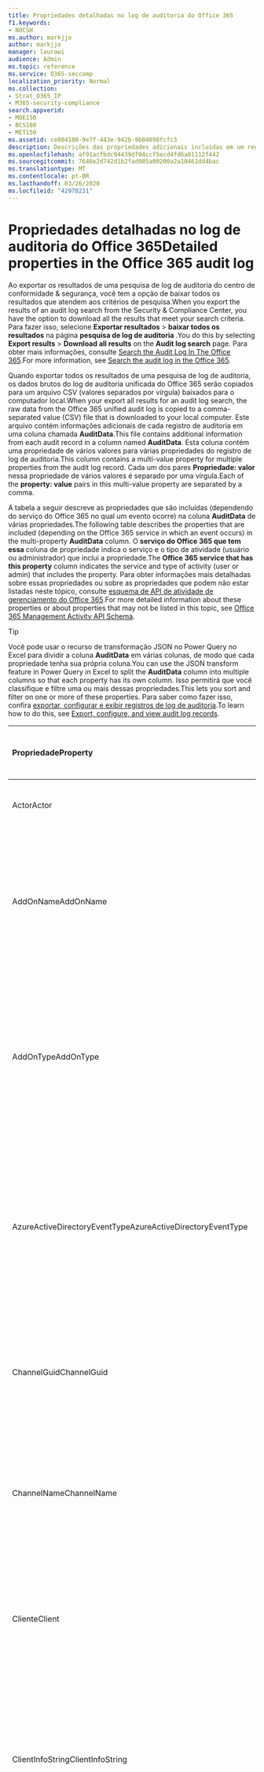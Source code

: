 ```yaml
---
title: Propriedades detalhadas no log de auditoria do Office 365
f1.keywords:
- NOCSH
ms.author: markjjo
author: markjjo
manager: laurawi
audience: Admin
ms.topic: reference
ms.service: O365-seccomp
localization_priority: Normal
ms.collection:
- Strat_O365_IP
- M365-security-compliance
search.appverid:
- MOE150
- BCS160
- MET150
ms.assetid: ce004100-9e7f-443e-942b-9b04098fcfc3
description: Descrições das propriedades adicionais incluídas em um registro de log de auditoria do Office 365.
ms.openlocfilehash: af91acfbdc94439df04ccf5ecd4fd6a01112f442
ms.sourcegitcommit: 7646e2d742d1b2fad085a00200a2a10461dd4bac
ms.translationtype: MT
ms.contentlocale: pt-BR
ms.lasthandoff: 03/26/2020
ms.locfileid: "42978231"
---
```

# <a name="detailed-properties-in-the-office-365-audit-log"></a><span data-ttu-id="21401-103">Propriedades detalhadas no log de auditoria do Office 365</span><span class="sxs-lookup"><span data-stu-id="21401-103">Detailed properties in the Office 365 audit log</span></span>

<span data-ttu-id="21401-104">Ao exportar os resultados de uma pesquisa de log de auditoria do centro de conformidade & segurança, você tem a opção de baixar todos os resultados que atendem aos critérios de pesquisa.</span><span class="sxs-lookup"><span data-stu-id="21401-104">When you export the results of an audit log search from the Security & Compliance Center, you have the option to download all the results that meet your search criteria.</span></span> <span data-ttu-id="21401-105">Para fazer isso, selecione **Exportar resultados** \> **baixar todos os resultados** na página **pesquisa de log de auditoria** .</span><span class="sxs-lookup"><span data-stu-id="21401-105">You do this by selecting **Export results** \> **Download all results** on the **Audit log search** page.</span></span> <span data-ttu-id="21401-106">Para obter mais informações, consulte [Search the Audit Log In The Office 365](search-the-audit-log-in-security-and-compliance.md).</span><span class="sxs-lookup"><span data-stu-id="21401-106">For more information, see [Search the audit log in the Office 365](search-the-audit-log-in-security-and-compliance.md).</span></span>
  
 <span data-ttu-id="21401-107">Quando exportar todos os resultados de uma pesquisa de log de auditoria, os dados brutos do log de auditoria unificada do Office 365 serão copiados para um arquivo CSV (valores separados por vírgula) baixados para o computador local.</span><span class="sxs-lookup"><span data-stu-id="21401-107">When your export all results for an audit log search, the raw data from the Office 365 unified audit log is copied to a comma-separated value (CSV) file that is downloaded to your local computer.</span></span> <span data-ttu-id="21401-108">Este arquivo contém informações adicionais de cada registro de auditoria em uma coluna chamada **AuditData**.</span><span class="sxs-lookup"><span data-stu-id="21401-108">This file contains additional information from each audit record in a column named **AuditData**.</span></span> <span data-ttu-id="21401-109">Esta coluna contém uma propriedade de vários valores para várias propriedades do registro de log de auditoria.</span><span class="sxs-lookup"><span data-stu-id="21401-109">This column contains a multi-value property for multiple properties from the audit log record.</span></span> <span data-ttu-id="21401-110">Cada um dos pares **Propriedade: valor** nessa propriedade de vários valores é separado por uma vírgula.</span><span class="sxs-lookup"><span data-stu-id="21401-110">Each of the **property: value** pairs in this multi-value property are separated by a comma.</span></span> 
  
<span data-ttu-id="21401-111">A tabela a seguir descreve as propriedades que são incluídas (dependendo do serviço do Office 365 no qual um evento ocorre) na coluna **AuditData** de várias propriedades.</span><span class="sxs-lookup"><span data-stu-id="21401-111">The following table describes the properties that are included (depending on the Office 365 service in which an event occurs) in the multi-property **AuditData** column.</span></span> <span data-ttu-id="21401-112">O **serviço do Office 365 que tem essa** coluna de propriedade indica o serviço e o tipo de atividade (usuário ou administrador) que inclui a propriedade.</span><span class="sxs-lookup"><span data-stu-id="21401-112">The **Office 365 service that has this property** column indicates the service and type of activity (user or admin) that includes the property.</span></span> <span data-ttu-id="21401-113">Para obter informações mais detalhadas sobre essas propriedades ou sobre as propriedades que podem não estar listadas neste tópico, consulte [esquema de API de atividade de gerenciamento do Office 365](https://go.microsoft.com/fwlink/p/?LinkId=717993).</span><span class="sxs-lookup"><span data-stu-id="21401-113">For more detailed information about these properties or about properties that may not be listed in this topic, see [Office 365 Management Activity API Schema](https://go.microsoft.com/fwlink/p/?LinkId=717993).</span></span>
  
> [!TIP]
> <span data-ttu-id="21401-114">Você pode usar o recurso de transformação JSON no Power Query no Excel para dividir a coluna **AuditData** em várias colunas, de modo que cada propriedade tenha sua própria coluna.</span><span class="sxs-lookup"><span data-stu-id="21401-114">You can use the JSON transform feature in Power Query in Excel to split the **AuditData** column into multiple columns so that each property has its own column.</span></span> <span data-ttu-id="21401-115">Isso permitirá que você classifique e filtre uma ou mais dessas propriedades.</span><span class="sxs-lookup"><span data-stu-id="21401-115">This lets you sort and filter on one or more of these properties.</span></span> <span data-ttu-id="21401-116">Para saber como fazer isso, confira [exportar, configurar e exibir registros de log de auditoria](export-view-audit-log-records.md).</span><span class="sxs-lookup"><span data-stu-id="21401-116">To learn how to do this, see [Export, configure, and view audit log records](export-view-audit-log-records.md).</span></span> 
  
|<span data-ttu-id="21401-117">**Propriedade**</span><span class="sxs-lookup"><span data-stu-id="21401-117">**Property**</span></span>|<span data-ttu-id="21401-118">**Descrição**</span><span class="sxs-lookup"><span data-stu-id="21401-118">**Description**</span></span>|<span data-ttu-id="21401-119">**Serviço do Office 365 que tem essa propriedade**</span><span class="sxs-lookup"><span data-stu-id="21401-119">**Office 365 service that has this property**</span></span>|
|:-----|:-----|:-----|
|<span data-ttu-id="21401-120">Actor</span><span class="sxs-lookup"><span data-stu-id="21401-120">Actor</span></span>|<span data-ttu-id="21401-121">A conta de usuário ou de serviço que executou a ação.</span><span class="sxs-lookup"><span data-stu-id="21401-121">The user or service account that performed the action.</span></span>|<span data-ttu-id="21401-122">Azure Active Directory</span><span class="sxs-lookup"><span data-stu-id="21401-122">Azure Active Directory</span></span>|
|<span data-ttu-id="21401-123">AddOnName</span><span class="sxs-lookup"><span data-stu-id="21401-123">AddOnName</span></span>|<span data-ttu-id="21401-124">O nome de um complemento que foi adicionado, removido ou atualizado em uma equipe.</span><span class="sxs-lookup"><span data-stu-id="21401-124">The name of an add-on that was added, removed, or updated in a team.</span></span> <span data-ttu-id="21401-125">O tipo de Complementos no Microsoft Teams é um bot, um conector ou uma guia.</span><span class="sxs-lookup"><span data-stu-id="21401-125">The type of add-ons in Microsoft Teams is a bot, a connector, or a tab.</span></span>|<span data-ttu-id="21401-126">Microsoft Teams</span><span class="sxs-lookup"><span data-stu-id="21401-126">Microsoft Teams</span></span>|
|<span data-ttu-id="21401-127">AddOnType</span><span class="sxs-lookup"><span data-stu-id="21401-127">AddOnType</span></span>|<span data-ttu-id="21401-128">O tipo de um complemento que foi adicionado, removido ou atualizado em uma equipe.</span><span class="sxs-lookup"><span data-stu-id="21401-128">The type of an add-on that was added, removed, or updated in a team.</span></span> <span data-ttu-id="21401-129">Os valores a seguir indicam o tipo de complemento.</span><span class="sxs-lookup"><span data-stu-id="21401-129">The following values indicate the type of add-on.</span></span>  <br/> <span data-ttu-id="21401-130">**1** -indica um bot.</span><span class="sxs-lookup"><span data-stu-id="21401-130">**1** - Indicates a bot.</span></span><br/> <span data-ttu-id="21401-131">**2** -indica um conector.</span><span class="sxs-lookup"><span data-stu-id="21401-131">**2** - Indicates a connector.</span></span><br/> <span data-ttu-id="21401-132">**3** -indica uma tabulação.</span><span class="sxs-lookup"><span data-stu-id="21401-132">**3** - Indicates a tab.</span></span>|<span data-ttu-id="21401-133">Microsoft Teams</span><span class="sxs-lookup"><span data-stu-id="21401-133">Microsoft Teams</span></span>|
|<span data-ttu-id="21401-134">AzureActiveDirectoryEventType</span><span class="sxs-lookup"><span data-stu-id="21401-134">AzureActiveDirectoryEventType</span></span>|<span data-ttu-id="21401-135">O tipo de evento do Azure Active Directory.</span><span class="sxs-lookup"><span data-stu-id="21401-135">The type of Azure Active Directory event.</span></span> <span data-ttu-id="21401-136">Os valores a seguir indicam o tipo de evento.</span><span class="sxs-lookup"><span data-stu-id="21401-136">The following values indicate the type of event.</span></span>  <br/> <span data-ttu-id="21401-137">**0** -indica um evento de login de conta.</span><span class="sxs-lookup"><span data-stu-id="21401-137">**0** - Indicates an account login event.</span></span><br/> <span data-ttu-id="21401-138">**1** -indica um evento de segurança do aplicativo do Azure.</span><span class="sxs-lookup"><span data-stu-id="21401-138">**1** - Indicates an Azure application security event.</span></span>|<span data-ttu-id="21401-139">Azure Active Directory</span><span class="sxs-lookup"><span data-stu-id="21401-139">Azure Active Directory</span></span>|
|<span data-ttu-id="21401-140">ChannelGuid</span><span class="sxs-lookup"><span data-stu-id="21401-140">ChannelGuid</span></span>|<span data-ttu-id="21401-141">A ID de um canal do Microsoft Teams.</span><span class="sxs-lookup"><span data-stu-id="21401-141">The ID of a Microsoft Teams channel.</span></span> <span data-ttu-id="21401-142">A equipe em que o canal está localizado é identificada pelas propriedades **teamname** e **TeamGuid** .</span><span class="sxs-lookup"><span data-stu-id="21401-142">The team that the channel is located in is identified by the **TeamName** and **TeamGuid** properties.</span></span>|<span data-ttu-id="21401-143">Microsoft Teams</span><span class="sxs-lookup"><span data-stu-id="21401-143">Microsoft Teams</span></span>|
|<span data-ttu-id="21401-144">ChannelName</span><span class="sxs-lookup"><span data-stu-id="21401-144">ChannelName</span></span>|<span data-ttu-id="21401-145">O nome de um canal do Microsoft Teams.</span><span class="sxs-lookup"><span data-stu-id="21401-145">The name of a Microsoft Teams channel.</span></span> <span data-ttu-id="21401-146">A equipe em que o canal está localizado é identificada pelas propriedades **teamname** e **TeamGuid** .</span><span class="sxs-lookup"><span data-stu-id="21401-146">The team that the channel is located in is identified by the **TeamName** and **TeamGuid** properties.</span></span>|<span data-ttu-id="21401-147">Microsoft Teams</span><span class="sxs-lookup"><span data-stu-id="21401-147">Microsoft Teams</span></span>|
|<span data-ttu-id="21401-148">Cliente</span><span class="sxs-lookup"><span data-stu-id="21401-148">Client</span></span>|<span data-ttu-id="21401-149">O dispositivo cliente, o so do dispositivo e o navegador do dispositivo usado para o evento de logon (por exemplo, Nokia Lumia 920; Windows Phone 8; IE Mobile 11).</span><span class="sxs-lookup"><span data-stu-id="21401-149">The client device, the device OS, and the device browser used for the login event (for example, Nokia Lumia 920; Windows Phone 8; IE Mobile 11).</span></span>|<span data-ttu-id="21401-150">Azure Active Directory</span><span class="sxs-lookup"><span data-stu-id="21401-150">Azure Active Directory</span></span>|
|<span data-ttu-id="21401-151">ClientInfoString</span><span class="sxs-lookup"><span data-stu-id="21401-151">ClientInfoString</span></span>|<span data-ttu-id="21401-152">Informações sobre o cliente de email que foi usado para executar a operação, como uma versão do navegador, uma versão do Outlook e informações sobre dispositivos móveis</span><span class="sxs-lookup"><span data-stu-id="21401-152">Information about the email client that was used to perform the operation, such as a browser version, Outlook version, and mobile device information</span></span>|<span data-ttu-id="21401-153">Exchange (atividade de caixa de correio)</span><span class="sxs-lookup"><span data-stu-id="21401-153">Exchange (mailbox activity)</span></span>|
|<span data-ttu-id="21401-154">ClientIP</span><span class="sxs-lookup"><span data-stu-id="21401-154">ClientIP</span></span>|<span data-ttu-id="21401-155">O endereço IP do dispositivo que foi usado quando a atividade foi registrada.</span><span class="sxs-lookup"><span data-stu-id="21401-155">The IP address of the device that was used when the activity was logged.</span></span> <span data-ttu-id="21401-156">O endereço IP é exibido em um formato de endereço IPv4 ou IPv6.</span><span class="sxs-lookup"><span data-stu-id="21401-156">The IP address is displayed in either an IPv4 or IPv6 address format.</span></span><br/><br/> <span data-ttu-id="21401-157">Para alguns serviços, o valor exibido nessa propriedade pode ser o endereço IP de um aplicativo confiável (por exemplo, Office em aplicativos Web) chamando o serviço em nome de um usuário e não o endereço IP do dispositivo usado por quem realizou a atividade.</span><span class="sxs-lookup"><span data-stu-id="21401-157">For some services, the value displayed in this property might be the IP address for a trusted application (for example, Office on the web apps) calling into the service on behalf of a user and not the IP address of the device used by person who performed the activity.</span></span> <br/><br/><span data-ttu-id="21401-158">Além disso, para atividades de administrador (ou atividade realizada por uma conta de sistema) para eventos relacionados ao Active Directory do Azure, o endereço IP não é registrado e o valor `null`da propriedade ClientIP é.</span><span class="sxs-lookup"><span data-stu-id="21401-158">Also, for admin activity (or activity performed by a system account) for Azure Active Directory-related events, the IP address isn't logged and the value for the ClientIP property is `null`.</span></span> |<span data-ttu-id="21401-159">Azure Active Directory, Exchange, SharePoint</span><span class="sxs-lookup"><span data-stu-id="21401-159">Azure Active Directory, Exchange, SharePoint</span></span>|
|<span data-ttu-id="21401-160">CreationTime</span><span class="sxs-lookup"><span data-stu-id="21401-160">CreationTime</span></span>|<span data-ttu-id="21401-161">A data e hora no Tempo Universal Coordenado (UTC) de quando o usuário realizou a atividade.</span><span class="sxs-lookup"><span data-stu-id="21401-161">The date and time in Coordinated Universal Time (UTC) when the user performed the activity.</span></span>|<span data-ttu-id="21401-162">Todos</span><span class="sxs-lookup"><span data-stu-id="21401-162">All</span></span>|
|<span data-ttu-id="21401-163">DestinationFileExtension</span><span class="sxs-lookup"><span data-stu-id="21401-163">DestinationFileExtension</span></span>|<span data-ttu-id="21401-164">A extensão de um arquivo que foi copiado ou movido.</span><span class="sxs-lookup"><span data-stu-id="21401-164">The file extension of a file that is copied or moved.</span></span> <span data-ttu-id="21401-165">Essa propriedade é exibida somente para as atividades de usuário filecopied e filemoved.</span><span class="sxs-lookup"><span data-stu-id="21401-165">This property is displayed only for the FileCopied and FileMoved user activities.</span></span>|<span data-ttu-id="21401-166">SharePoint</span><span class="sxs-lookup"><span data-stu-id="21401-166">SharePoint</span></span>|
|<span data-ttu-id="21401-167">DestinationFileName</span><span class="sxs-lookup"><span data-stu-id="21401-167">DestinationFileName</span></span>|<span data-ttu-id="21401-168">O nome do arquivo é copiado ou movido.</span><span class="sxs-lookup"><span data-stu-id="21401-168">The name of the file is copied or moved.</span></span> <span data-ttu-id="21401-169">Essa propriedade é exibida somente para as ações filecopied e filemoved.</span><span class="sxs-lookup"><span data-stu-id="21401-169">This property is displayed only for the FileCopied and FileMoved actions.</span></span>|<span data-ttu-id="21401-170">SharePoint</span><span class="sxs-lookup"><span data-stu-id="21401-170">SharePoint</span></span>|
|<span data-ttu-id="21401-171">DestinationRelativeUrl</span><span class="sxs-lookup"><span data-stu-id="21401-171">DestinationRelativeUrl</span></span>|<span data-ttu-id="21401-172">A URL da pasta de destino em que um arquivo é copiado ou movido.</span><span class="sxs-lookup"><span data-stu-id="21401-172">The URL of the destination folder where a file is copied or moved.</span></span> <span data-ttu-id="21401-173">A combinação dos valores para **SiteUrl**, **DestinationRelativeURL**e a propriedade **DestinationFileName** é o mesmo que o valor da propriedade **ObjectID** , que é o nome do caminho completo para o arquivo que foi copiado.</span><span class="sxs-lookup"><span data-stu-id="21401-173">The combination of the values for the **SiteURL**, the **DestinationRelativeURL**, and the **DestinationFileName** property is the same as the value for the **ObjectID** property, which is the full path name for the file that was copied.</span></span> <span data-ttu-id="21401-174">Essa propriedade é exibida somente para as atividades de usuário filecopied e filemoved.</span><span class="sxs-lookup"><span data-stu-id="21401-174">This property is displayed only for the FileCopied and FileMoved user activities.</span></span>|<span data-ttu-id="21401-175">SharePoint</span><span class="sxs-lookup"><span data-stu-id="21401-175">SharePoint</span></span>|
|<span data-ttu-id="21401-176">EventSource</span><span class="sxs-lookup"><span data-stu-id="21401-176">EventSource</span></span>|<span data-ttu-id="21401-177">Identifica que um evento ocorreu no SharePoint.</span><span class="sxs-lookup"><span data-stu-id="21401-177">Identifies that an event occurred in SharePoint.</span></span> <span data-ttu-id="21401-178">Os valores possíveis são **SharePoint** e **ObjectModel**.</span><span class="sxs-lookup"><span data-stu-id="21401-178">Possible values are **SharePoint** and **ObjectModel**.</span></span>|<span data-ttu-id="21401-179">SharePoint</span><span class="sxs-lookup"><span data-stu-id="21401-179">SharePoint</span></span>|
|<span data-ttu-id="21401-180">ExternalAccess</span><span class="sxs-lookup"><span data-stu-id="21401-180">ExternalAccess</span></span>|<span data-ttu-id="21401-181">Para a atividade de administração do Exchange, especifica se o cmdlet foi executado por um usuário da sua organização, pela equipe do Microsoft Datacenter ou por uma conta de serviço do Datacenter ou por um administrador delegado.</span><span class="sxs-lookup"><span data-stu-id="21401-181">For Exchange admin activity, specifies whether the cmdlet was run by a user in your organization, by Microsoft datacenter personnel or a datacenter service account, or by a delegated administrator.</span></span> <span data-ttu-id="21401-182">O valor **Falso** indica que o cmdlet foi executado por alguém em sua organização.</span><span class="sxs-lookup"><span data-stu-id="21401-182">The value **False** indicates that the cmdlet was run by someone in your organization.</span></span> <span data-ttu-id="21401-183">O valor **Verdadeiro** indica que o cmdlet foi executado pela equipe do datacenter, por uma conta de serviço do datacenter ou por um administrador delegado.</span><span class="sxs-lookup"><span data-stu-id="21401-183">The value **True** indicates that the cmdlet was run by datacenter personnel, a datacenter service account, or a delegated administrator.</span></span>  <br/> <span data-ttu-id="21401-184">Para a atividade de caixa de correio do Exchange, especifica se uma caixa de correio foi acessada por um usuário fora da sua organização.</span><span class="sxs-lookup"><span data-stu-id="21401-184">For Exchange mailbox activity, specifies whether a mailbox was accessed by a user outside your organization.</span></span>|<span data-ttu-id="21401-185">Exchange</span><span class="sxs-lookup"><span data-stu-id="21401-185">Exchange</span></span>|
|<span data-ttu-id="21401-186">ExtendedProperties</span><span class="sxs-lookup"><span data-stu-id="21401-186">ExtendedProperties</span></span>|<span data-ttu-id="21401-187">As propriedades estendidas de um evento do Azure Active Directory.</span><span class="sxs-lookup"><span data-stu-id="21401-187">The extended properties for an Azure Active Directory event.</span></span>|<span data-ttu-id="21401-188">Azure Active Directory</span><span class="sxs-lookup"><span data-stu-id="21401-188">Azure Active Directory</span></span>|
|<span data-ttu-id="21401-189">ID</span><span class="sxs-lookup"><span data-stu-id="21401-189">ID</span></span>|<span data-ttu-id="21401-190">A ID da entrada de relatório.</span><span class="sxs-lookup"><span data-stu-id="21401-190">The ID of the report entry.</span></span> <span data-ttu-id="21401-191">A identificação identifica exclusivamente a entrada de relatório.</span><span class="sxs-lookup"><span data-stu-id="21401-191">The ID uniquely identifies the report entry.</span></span>|<span data-ttu-id="21401-192">Todos</span><span class="sxs-lookup"><span data-stu-id="21401-192">All</span></span>|
|<span data-ttu-id="21401-193">InternalLogonType</span><span class="sxs-lookup"><span data-stu-id="21401-193">InternalLogonType</span></span>|<span data-ttu-id="21401-194">Reservado para uso interno.</span><span class="sxs-lookup"><span data-stu-id="21401-194">Reserved for internal use.</span></span>|<span data-ttu-id="21401-195">Exchange (atividade de caixa de correio)</span><span class="sxs-lookup"><span data-stu-id="21401-195">Exchange (mailbox activity)</span></span>|
|<span data-ttu-id="21401-196">ItemType</span><span class="sxs-lookup"><span data-stu-id="21401-196">ItemType</span></span>|<span data-ttu-id="21401-197">O tipo de objeto que foi acessado ou modificado.</span><span class="sxs-lookup"><span data-stu-id="21401-197">The type of object that was accessed or modified.</span></span> <span data-ttu-id="21401-198">Os valores possíveis incluem **arquivo**, **pasta**, **Web**, **site**, **locatário**e **DocumentLibrary**.</span><span class="sxs-lookup"><span data-stu-id="21401-198">Possible values include **File**, **Folder**, **Web**, **Site**, **Tenant**, and **DocumentLibrary**.</span></span>|<span data-ttu-id="21401-199">SharePoint</span><span class="sxs-lookup"><span data-stu-id="21401-199">SharePoint</span></span>|
|<span data-ttu-id="21401-200">LoginStatus</span><span class="sxs-lookup"><span data-stu-id="21401-200">LoginStatus</span></span>|<span data-ttu-id="21401-201">Identifica falhas de logon que podem ter ocorrido.</span><span class="sxs-lookup"><span data-stu-id="21401-201">Identifies login failures that might have occurred.</span></span>|<span data-ttu-id="21401-202">Azure Active Directory</span><span class="sxs-lookup"><span data-stu-id="21401-202">Azure Active Directory</span></span>|
|<span data-ttu-id="21401-203">LogonType</span><span class="sxs-lookup"><span data-stu-id="21401-203">LogonType</span></span>|<span data-ttu-id="21401-204">O tipo de acesso de caixa de correio.</span><span class="sxs-lookup"><span data-stu-id="21401-204">The type of mailbox access.</span></span> <span data-ttu-id="21401-205">Os valores a seguir indicam o tipo de usuário que acessou a caixa de correio.</span><span class="sxs-lookup"><span data-stu-id="21401-205">The following values indicate the type of user who accessed the mailbox.</span></span>  <br/><br/> <span data-ttu-id="21401-206">**0** -indica um proprietário de caixa de correio.</span><span class="sxs-lookup"><span data-stu-id="21401-206">**0** - Indicates a mailbox owner.</span></span><br/> <span data-ttu-id="21401-207">**1** -indica um administrador.</span><span class="sxs-lookup"><span data-stu-id="21401-207">**1** - Indicates an administrator.</span></span><br/> <span data-ttu-id="21401-208">**2** -indica um representante.</span><span class="sxs-lookup"><span data-stu-id="21401-208">**2** - Indicates a delegate.</span></span> <br/><span data-ttu-id="21401-209">**3** -indica o serviço de transporte no datacenter da Microsoft.</span><span class="sxs-lookup"><span data-stu-id="21401-209">**3** - Indicates the transport service in the Microsoft datacenter.</span></span><br/> <span data-ttu-id="21401-210">**4** -indica uma conta de serviço no datacenter da Microsoft.</span><span class="sxs-lookup"><span data-stu-id="21401-210">**4** - Indicates a   service account in the Microsoft datacenter.</span></span> <br/><span data-ttu-id="21401-211">**6** -indica um administrador delegado.</span><span class="sxs-lookup"><span data-stu-id="21401-211">**6** - Indicates a delegated administrator.</span></span>|<span data-ttu-id="21401-212">Exchange (atividade de caixa de correio)</span><span class="sxs-lookup"><span data-stu-id="21401-212">Exchange (mailbox activity)</span></span>|
|<span data-ttu-id="21401-213">MailboxGuid</span><span class="sxs-lookup"><span data-stu-id="21401-213">MailboxGuid</span></span>|<span data-ttu-id="21401-214">O GUID do Exchange da caixa de correio que foi acessada.</span><span class="sxs-lookup"><span data-stu-id="21401-214">The Exchange GUID of the mailbox that was accessed.</span></span>|<span data-ttu-id="21401-215">Exchange (atividade de caixa de correio)</span><span class="sxs-lookup"><span data-stu-id="21401-215">Exchange (mailbox activity)</span></span>|
|<span data-ttu-id="21401-216">MailboxOwnerUPN</span><span class="sxs-lookup"><span data-stu-id="21401-216">MailboxOwnerUPN</span></span>|<span data-ttu-id="21401-217">O endereço de email da pessoa que possui a caixa de correio que foi acessada.</span><span class="sxs-lookup"><span data-stu-id="21401-217">The email address of the person who owns the mailbox that was accessed.</span></span>|<span data-ttu-id="21401-218">Exchange (atividade de caixa de correio)</span><span class="sxs-lookup"><span data-stu-id="21401-218">Exchange (mailbox activity)</span></span>|
|<span data-ttu-id="21401-219">Members</span><span class="sxs-lookup"><span data-stu-id="21401-219">Members</span></span>|<span data-ttu-id="21401-220">Lista os usuários que foram adicionados ou removidos de uma equipe.</span><span class="sxs-lookup"><span data-stu-id="21401-220">Lists the users that have been added or removed from a team.</span></span> <span data-ttu-id="21401-221">Os valores a seguir indicam o tipo de função atribuída ao usuário.</span><span class="sxs-lookup"><span data-stu-id="21401-221">The following values indicate the Role type assigned to the user.</span></span>  <br/><br/> <span data-ttu-id="21401-222">**1** -indica a função do proprietário.</span><span class="sxs-lookup"><span data-stu-id="21401-222">**1** - Indicates  the Owner role.</span></span><br/> <span data-ttu-id="21401-223">**2** – Indica a função de Membro.</span><span class="sxs-lookup"><span data-stu-id="21401-223">**2** - Indicates the Member role.</span></span><br/> <span data-ttu-id="21401-224">**3** – Indica a função de Convidado.</span><span class="sxs-lookup"><span data-stu-id="21401-224">**3** - Indicates the Guest role.</span></span> <br/><br/><span data-ttu-id="21401-225">A propriedade Membros inclui também o nome da sua organização e o endereço de email do membro.</span><span class="sxs-lookup"><span data-stu-id="21401-225">The Members property also includes the name of your organization, and the member's email address.</span></span>|<span data-ttu-id="21401-226">Microsoft Teams</span><span class="sxs-lookup"><span data-stu-id="21401-226">Microsoft Teams</span></span>|
|<span data-ttu-id="21401-227">ModifiedProperties (Name, NewValue, OldValue)</span><span class="sxs-lookup"><span data-stu-id="21401-227">ModifiedProperties (Name, NewValue, OldValue)</span></span>|<span data-ttu-id="21401-228">A propriedade está incluída para eventos de administrador, como adicionar um usuário como membro de um site ou grupo de administradores de um conjunto de sites.</span><span class="sxs-lookup"><span data-stu-id="21401-228">The property is included for admin events, such as adding a user as a member of a site or a site collection admin group.</span></span> <span data-ttu-id="21401-229">A propriedade inclui o nome da propriedade que foi modificada (por exemplo, o grupo de administração do site) o novo valor da propriedade Modified (como o usuário que foi adicionado como administrador do site e o valor anterior do objeto Modified.</span><span class="sxs-lookup"><span data-stu-id="21401-229">The property includes the name of the property that was modified (for example, the Site Admin group) the new value of the modified property (such the user who was added as a site admin, and the previous value of the modified object.</span></span>|<span data-ttu-id="21401-230">All (atividade de administração)</span><span class="sxs-lookup"><span data-stu-id="21401-230">All (admin activity)</span></span>|
|<span data-ttu-id="21401-231">ObjectId</span><span class="sxs-lookup"><span data-stu-id="21401-231">ObjectId</span></span>|<span data-ttu-id="21401-232">Para o log de auditoria do administrador do Exchange, o nome do objeto que foi modificado pelo cmdlet.</span><span class="sxs-lookup"><span data-stu-id="21401-232">For Exchange admin audit logging, the name of the object that was modified by the cmdlet.</span></span>  <br/> <span data-ttu-id="21401-233">Para a atividade do SharePoint, o nome de caminho de URL completo do arquivo ou pasta acessado por um usuário.</span><span class="sxs-lookup"><span data-stu-id="21401-233">For SharePoint activity, the full URL path name of the file or folder accessed by a user.</span></span>  <br/> <span data-ttu-id="21401-234">Para a atividade do Azure AD, o nome da conta de usuário que foi modificada.</span><span class="sxs-lookup"><span data-stu-id="21401-234">For Azure AD activity, the name of the user account that was modified.</span></span>|<span data-ttu-id="21401-235">Todos</span><span class="sxs-lookup"><span data-stu-id="21401-235">All</span></span>|
|<span data-ttu-id="21401-236">Operação</span><span class="sxs-lookup"><span data-stu-id="21401-236">Operation</span></span>|<span data-ttu-id="21401-237">O nome do usuário ou atividade administrativa.</span><span class="sxs-lookup"><span data-stu-id="21401-237">The name of the user or admin activity.</span></span> <span data-ttu-id="21401-238">O valor dessa propriedade corresponde ao valor que foi selecionado na lista suspensa **atividades** .</span><span class="sxs-lookup"><span data-stu-id="21401-238">The value of this property corresponds to the value that was selected in the **Activities** drop down list.</span></span> <span data-ttu-id="21401-239">Se **Mostrar resultados de todas as atividades** tiver sido selecionado, o relatório incluirá entradas para todas as atividades de usuário e administrador de todos os serviços.</span><span class="sxs-lookup"><span data-stu-id="21401-239">If **Show results for all activities** was selected, the report will included entries for all user and admin activities for all services.</span></span> <span data-ttu-id="21401-240">Para obter uma descrição das operações/atividades registradas no log de auditoria do Office 365, consulte a guia **atividades auditadas** em [Pesquisar o log de auditoria no Office 365](search-the-audit-log-in-security-and-compliance.md).</span><span class="sxs-lookup"><span data-stu-id="21401-240">For a description of the operations/activities that are logged in the Office 365 audit log, see the **Audited activities** tab in [Search the audit log in the Office 365](search-the-audit-log-in-security-and-compliance.md).</span></span>  <br/> <span data-ttu-id="21401-241">Para a atividade de administração do Exchange, essa propriedade identifica o nome do cmdlet que foi executado.</span><span class="sxs-lookup"><span data-stu-id="21401-241">For Exchange admin activity, this property identifies the name of the cmdlet that was run.</span></span>|<span data-ttu-id="21401-242">Todos</span><span class="sxs-lookup"><span data-stu-id="21401-242">All</span></span>|
|<span data-ttu-id="21401-243">OrganizationId</span><span class="sxs-lookup"><span data-stu-id="21401-243">OrganizationId</span></span>|<span data-ttu-id="21401-244">O GUID da sua organização do Office 365.</span><span class="sxs-lookup"><span data-stu-id="21401-244">The GUID for your Office 365 organization.</span></span>|<span data-ttu-id="21401-245">Todos</span><span class="sxs-lookup"><span data-stu-id="21401-245">All</span></span>|
|<span data-ttu-id="21401-246">Caminho</span><span class="sxs-lookup"><span data-stu-id="21401-246">Path</span></span>|<span data-ttu-id="21401-247">O nome da pasta da caixa de correio em que a mensagem que foi acessada está localizada.</span><span class="sxs-lookup"><span data-stu-id="21401-247">The name of the mailbox folder where the message that was accessed is located.</span></span> <span data-ttu-id="21401-248">Essa propriedade também identifica a pasta na qual uma mensagem é criada ou copiada/movida.</span><span class="sxs-lookup"><span data-stu-id="21401-248">This property also identifies the folder a where a message is created in or copied/moved to.</span></span>|<span data-ttu-id="21401-249">Exchange (atividade de caixa de correio)</span><span class="sxs-lookup"><span data-stu-id="21401-249">Exchange (mailbox activity)</span></span>|
|<span data-ttu-id="21401-250">Parâmetros</span><span class="sxs-lookup"><span data-stu-id="21401-250">Parameters</span></span>|<span data-ttu-id="21401-251">Para atividades de administração do Exchange, o nome e o valor de todos os parâmetros que foram usados com o cmdlet identificado na Propriedade Operation.</span><span class="sxs-lookup"><span data-stu-id="21401-251">For Exchange admin activity, the name and value for all parameters that were used with the cmdlet that is identified in the Operation property.</span></span>|<span data-ttu-id="21401-252">Exchange (atividade de administração)</span><span class="sxs-lookup"><span data-stu-id="21401-252">Exchange (admin activity)</span></span>|
|<span data-ttu-id="21401-253">RecordType</span><span class="sxs-lookup"><span data-stu-id="21401-253">RecordType</span></span>|<span data-ttu-id="21401-254">O tipo de operação indicado pelo registro.</span><span class="sxs-lookup"><span data-stu-id="21401-254">The type of operation indicated by the record.</span></span> <span data-ttu-id="21401-255">Os valores a seguir indicam o tipo de registro.</span><span class="sxs-lookup"><span data-stu-id="21401-255">The following values indicate the record type.</span></span>  <br/><br/> <span data-ttu-id="21401-256">**1** -indica um registro do log de auditoria do administrador do Exchange.</span><span class="sxs-lookup"><span data-stu-id="21401-256">**1** - Indicates a record from the  Exchange  admin audit log.</span></span> <br/><span data-ttu-id="21401-257">**2** : indica um registro do log de auditoria de caixa de correio do Exchange para uma operação executada em um item de caixa de correio único.</span><span class="sxs-lookup"><span data-stu-id="21401-257">**2** - Indicates a record from the  Exchange  mailbox audit log for an operation performed on a singled mailbox item.</span></span> <br/><span data-ttu-id="21401-258">**3** -também indica um registro do log de auditoria de caixa de correio do Exchange.</span><span class="sxs-lookup"><span data-stu-id="21401-258">**3** - Also indicates a record from the  Exchange  mailbox audit log.</span></span> <span data-ttu-id="21401-259">Esse tipo de registro indica que a operação foi executada em vários itens da caixa de correio de origem (como mover vários itens para a pasta itens excluídos ou excluir permanentemente vários itens).</span><span class="sxs-lookup"><span data-stu-id="21401-259">This record type indicates that the operation was performed on multiple items in the source mailbox (such as moving multiple items to the Deleted Items folder or permanently deleting multiple items).</span></span> <br/><span data-ttu-id="21401-260">**4** -indica uma operação de administração de site no SharePoint, como um administrador ou usuário que atribui permissões a um site.</span><span class="sxs-lookup"><span data-stu-id="21401-260">**4** - Indicates a site admin operation in SharePoint, such as an administrator or user assigning permissions to a site.</span></span> <br/><span data-ttu-id="21401-261">**6** -indica uma operação relacionada a um arquivo ou pasta no SharePoint, como um usuário exibindo ou modificando um arquivo.</span><span class="sxs-lookup"><span data-stu-id="21401-261">**6** - Indicates a file or folder-related operation in SharePoint, such as a user viewing or modifying a file.</span></span> <br/><span data-ttu-id="21401-262">**8** -indica uma operação de administrador executada no Azure Active Directory.</span><span class="sxs-lookup"><span data-stu-id="21401-262">**8** - Indicates an admin operation performed in Azure Active Directory.</span></span> <br/><span data-ttu-id="21401-263">**9** -indica eventos de logon do OrgID no Azure Active Directory.</span><span class="sxs-lookup"><span data-stu-id="21401-263">**9** - Indicates  OrgId logon events in Azure Active Directory.</span></span> <span data-ttu-id="21401-264">Este tipo de registro está sendo preterido.</span><span class="sxs-lookup"><span data-stu-id="21401-264">This record type is being deprecated.</span></span> <br/><span data-ttu-id="21401-265">**10** -indica eventos de cmdlet de segurança que foram executados pela equipe da Microsoft no Data Center.</span><span class="sxs-lookup"><span data-stu-id="21401-265">**10** - Indicates security cmdlet events that were performed by Microsoft personnel in the data center.</span></span> <br/><span data-ttu-id="21401-266">**11** -indica eventos de proteção contra perda de dados (DLP) no SharePoint.</span><span class="sxs-lookup"><span data-stu-id="21401-266">**11** - Indicates Data loss protection (DLP) events in SharePoint.</span></span><br/> <span data-ttu-id="21401-267">**12** -indica eventos do Sway.</span><span class="sxs-lookup"><span data-stu-id="21401-267">**12** - Indicates Sway events.</span></span> <br/><span data-ttu-id="21401-268">**13** -indica eventos DLP no Exchange, quando configurados com uma política de DLP unificada.</span><span class="sxs-lookup"><span data-stu-id="21401-268">**13** - Indicates DLP events in Exchange, when configured with a unified a DLP policy.</span></span> <span data-ttu-id="21401-269">Eventos de DLP baseados em regras de fluxo de mensagens do Exchange (também conhecidas como regras de transporte) não são suportados.</span><span class="sxs-lookup"><span data-stu-id="21401-269">DLP events based on Exchange mail flow rules (also known as transport rules) aren't supported.</span></span><br><span data-ttu-id="21401-270">**14** -indica o compartilhamento de eventos no SharePoint.</span><span class="sxs-lookup"><span data-stu-id="21401-270">**14** - Indicates sharing events in SharePoint.</span></span><br/> <span data-ttu-id="21401-271">**15** -indica eventos de logon do serviço de token seguro (STS) no Azure Active Directory.</span><span class="sxs-lookup"><span data-stu-id="21401-271">**15** - Indicates Secure Token Service (STS) logon events in Azure Active Directory.</span></span> <br/><span data-ttu-id="21401-272">**18** -indica eventos de segurança & central de conformidade.</span><span class="sxs-lookup"><span data-stu-id="21401-272">**18** - Indicates Security & Compliance Center events.</span></span> <br/><span data-ttu-id="21401-273">**19** -indica operações agregadas de caixa de correio do Exchange para atividades repetitivas que ocorrem em uma duração muito curta.</span><span class="sxs-lookup"><span data-stu-id="21401-273">**19** - Indicates aggregated Exchange mailbox operations for repetitive activity that occurs within a very short duration.</span></span> <br/><span data-ttu-id="21401-274">**20** -indica eventos do Power bi.</span><span class="sxs-lookup"><span data-stu-id="21401-274">**20** - Indicates Power BI events.</span></span> <br/><span data-ttu-id="21401-275">**21**-indica eventos do Dynamics 365.</span><span class="sxs-lookup"><span data-stu-id="21401-275">**21**- Indicates Dynamics 365 events.</span></span><br/><span data-ttu-id="21401-276">**22** -indica eventos do Yammer.</span><span class="sxs-lookup"><span data-stu-id="21401-276">**22** - Indicates Yammer events.</span></span> <br/><span data-ttu-id="21401-277">**23** -indica eventos do Skype for Business.</span><span class="sxs-lookup"><span data-stu-id="21401-277">**23** - Indicates Skype for Business events.</span></span> <br/><span data-ttu-id="21401-278">**24** -indica eventos de descoberta eletrônica.</span><span class="sxs-lookup"><span data-stu-id="21401-278">**24** - Indicates eDiscovery events.</span></span> <span data-ttu-id="21401-279">Esse tipo de registro indica as atividades que foram realizadas executando pesquisas de conteúdo e gerenciando casos de descoberta eletrônica no centro de segurança e conformidade.</span><span class="sxs-lookup"><span data-stu-id="21401-279">This record type indicates activities that were performed by running content searches and managing eDiscovery cases in the security and compliance center.</span></span> <span data-ttu-id="21401-280">Para saber mais, confira [Pesquisar atividades de descoberta eletrônica no log de auditoria do Office 365](search-for-ediscovery-activities-in-the-audit-log.md).</span><span class="sxs-lookup"><span data-stu-id="21401-280">For more information, see [Search for eDiscovery activities in the Office 365 audit log](search-for-ediscovery-activities-in-the-audit-log.md).</span></span><br/><span data-ttu-id="21401-281">**25, 26 ou 27** -indica eventos do Microsoft Teams.</span><span class="sxs-lookup"><span data-stu-id="21401-281">**25, 26, or 27** - Indicates Microsoft Teams events.</span></span> <br/><span data-ttu-id="21401-282">**28** -indica eventos de phishing e malware de proteção do Exchange Online e proteção avançada contra ameaças do Office 365.</span><span class="sxs-lookup"><span data-stu-id="21401-282">**28** - Indicates phishing and malware events from Exchange Online Protection and Office 365 Advanced Threat Protection.</span></span><br/><span data-ttu-id="21401-283">**29** -indica eventos de envio de proteção do Exchange Online e proteção avançada contra ameaças do Office 365.</span><span class="sxs-lookup"><span data-stu-id="21401-283">**29** - Indicates submission events from Exchange Online Protection and Office 365 Advanced Threat Protection.</span></span><br/><span data-ttu-id="21401-284">**30** -indica eventos de alimentação automatizada da Microsoft (anteriormente chamados de fluxo da Microsoft).</span><span class="sxs-lookup"><span data-stu-id="21401-284">**30** - Indicates Microsoft Power Automate (formerly called Microsoft Flow) events.</span></span><br/> <span data-ttu-id="21401-285">**31** -indica eventos de descoberta eletrônica avançados.</span><span class="sxs-lookup"><span data-stu-id="21401-285">**31** - Indicates Advanced eDiscovery events.</span></span><br/> <span data-ttu-id="21401-286">**32** -indica eventos do Microsoft Stream.</span><span class="sxs-lookup"><span data-stu-id="21401-286">**32** - Indicates Microsoft Stream events.</span></span><br/> <span data-ttu-id="21401-287">**33** : indica eventos relacionados à classificação DLP no SharePoint.</span><span class="sxs-lookup"><span data-stu-id="21401-287">**33** - Indicates events related to DLP classification in SharePoint.</span></span><br/><span data-ttu-id="21401-288">**35** -indica eventos do Microsoft Project.</span><span class="sxs-lookup"><span data-stu-id="21401-288">**35** - Indicates Microsoft Project events.</span></span> <br/> <span data-ttu-id="21401-289">**36** -indica eventos de lista do SharePoint.</span><span class="sxs-lookup"><span data-stu-id="21401-289">**36** - Indicates SharePoint list events.</span></span><br/><span data-ttu-id="21401-290">**37** : indica eventos relacionados a comentários do SharePoint.</span><span class="sxs-lookup"><span data-stu-id="21401-290">**37** - Indicates events related to SharePoint comments.</span></span> <br/><span data-ttu-id="21401-291">**38** : indica eventos relacionados a políticas de retenção e rótulos de retenção no centro de segurança e conformidade.</span><span class="sxs-lookup"><span data-stu-id="21401-291">**38** - Indicates events related to retention policies and retention labels in the security and compliance center.</span></span>  <br/><span data-ttu-id="21401-292">**40** : indica eventos que resultam de sinais de alerta de segurança e conformidade.</span><span class="sxs-lookup"><span data-stu-id="21401-292">**40** - Indicates events that results from security and compliance alert signals.</span></span><br/> <span data-ttu-id="21401-293">**41** -indica o tempo de bloqueio de links seguros e eventos de substituição de bloqueio no Office 365 Advanced Threat Protection.</span><span class="sxs-lookup"><span data-stu-id="21401-293">**41** - Indicates safe links time-of-block and block override events in Office 365 Advanced Threat Protection.</span></span><br/><span data-ttu-id="21401-294">**42** : indica eventos relacionados a ideias e relatórios no centro de segurança e conformidade do Office 365.</span><span class="sxs-lookup"><span data-stu-id="21401-294">**42** - Indicates events related to insights and reports in the Office 365 security and compliance center.</span></span><br/><span data-ttu-id="21401-295">**44** -indica eventos de análise do local de trabalho.</span><span class="sxs-lookup"><span data-stu-id="21401-295">**44** - Indicates Workplace Analytics events.</span></span> <br/><span data-ttu-id="21401-296">**45** -indica eventos de aplicativos de energia.</span><span class="sxs-lookup"><span data-stu-id="21401-296">**45** - Indicates Power Apps events.</span></span> <br/> <span data-ttu-id="21401-297">**47** -indica eventos de phishing e malware do Office 365 proteção avançada contra ameaças para arquivos no SharePoint, no onedrive e no Microsoft Teams.</span><span class="sxs-lookup"><span data-stu-id="21401-297">**47** - Indicates phishing and malware events from Office 365 Advanced Threat Protection for files in SharePoint, OneDrive, and Microsoft Teams.</span></span><br/><span data-ttu-id="21401-298">**48** -indica eventos do explorador de conteúdo.</span><span class="sxs-lookup"><span data-stu-id="21401-298">**48** - Indicates content explorer events.</span></span> <span data-ttu-id="21401-299">Para obter mais informações, consulte [Usar o conteúdo de classificação de dados do Explorer](data-classification-content-explorer.md).</span><span class="sxs-lookup"><span data-stu-id="21401-299">For more information, see [Using data classification content explorer](data-classification-content-explorer.md).</span></span> <br/><span data-ttu-id="21401-300">**49** : indica eventos de [aplicativo pacientes](https://docs.microsoft.com/MicrosoftTeams/expand-teams-across-your-org/healthcare/patients-audit) no Microsoft Teams para assistência médica.</span><span class="sxs-lookup"><span data-stu-id="21401-300">**49** - Indicates [Patients application](https://docs.microsoft.com/MicrosoftTeams/expand-teams-across-your-org/healthcare/patients-audit) events in Microsoft Teams for Healthcare.</span></span> <br/><span data-ttu-id="21401-301">**50** : indica eventos relacionados à ação de auditoria de caixa de correio MailItemsAccessed.</span><span class="sxs-lookup"><span data-stu-id="21401-301">**50** - Indicates events related to the MailItemsAccessed mailbox audit action.</span></span> <br/><span data-ttu-id="21401-302">**52** : indica eventos relacionados à API REST de insights de dados.</span><span class="sxs-lookup"><span data-stu-id="21401-302">**52** - Indicates events related to the Data Insights REST API.</span></span><br/><span data-ttu-id="21401-303">**53** : indica eventos relacionados ao aplicativo de políticas de barreira de informações.</span><span class="sxs-lookup"><span data-stu-id="21401-303">**53** - Indicates events related to the application of information barrier policies.</span></span> <span data-ttu-id="21401-304">Para obter mais informações, consulte [definir políticas para barreiras de informação](information-barriers-policies.md).</span><span class="sxs-lookup"><span data-stu-id="21401-304">For more information, see [Define policies for information barriers](information-barriers-policies.md).</span></span> <br/><span data-ttu-id="21401-305">**54** -indica eventos de item de lista do SharePoint.</span><span class="sxs-lookup"><span data-stu-id="21401-305">**54** - Indicates SharePoint list item events.</span></span><br/><span data-ttu-id="21401-306">**55** : indica eventos de tipo de conteúdo do SharePoint.</span><span class="sxs-lookup"><span data-stu-id="21401-306">**55** - Indicates SharePoint content type events.</span></span><br/> <span data-ttu-id="21401-307">**56** -indica eventos de campo de lista do SharePoint.</span><span class="sxs-lookup"><span data-stu-id="21401-307">**56** - Indicates SharePoint list field events.</span></span> <br/><span data-ttu-id="21401-308">**62** : indica eventos relacionados a campanhas de ataque de email.</span><span class="sxs-lookup"><span data-stu-id="21401-308">**62** - Indicates events related to email attack campaigns.</span></span> <span data-ttu-id="21401-309">Para obter mais informações, consulte [Campaign views in Office 365 ATP](https://docs.microsoft.com/microsoft-365/security/office-365-security/campaigns).</span><span class="sxs-lookup"><span data-stu-id="21401-309">For more information, see [Campaign Views in Office 365 ATP](https://docs.microsoft.com/microsoft-365/security/office-365-security/campaigns).</span></span><br/><span data-ttu-id="21401-310">**64** -indica eventos de investigação e resposta automatizados.</span><span class="sxs-lookup"><span data-stu-id="21401-310">**64** - Indicates automated investigation and response events.</span></span> <span data-ttu-id="21401-311">Para obter informações, consulte [investigação e resposta automatizadas (Air) no Office 365](../security/office-365-security/automated-investigation-response-office.md)</span><span class="sxs-lookup"><span data-stu-id="21401-311">For information, see [automated investigation and response (AIR) in Office 365](../security/office-365-security/automated-investigation-response-office.md)</span></span><br/><span data-ttu-id="21401-312">**65** -indica eventos de quarentena.</span><span class="sxs-lookup"><span data-stu-id="21401-312">**65** - Indicates quarantine events.</span></span> <span data-ttu-id="21401-313">Para obter mais informações, consulte [Quarentena no Office 365](../security/office-365-security/quarantine-email-messages.md).</span><span class="sxs-lookup"><span data-stu-id="21401-313">For more information, see [Quarantine in Office 365](../security/office-365-security/quarantine-email-messages.md).</span></span> <br/><span data-ttu-id="21401-314">**66** : indica eventos do Microsoft Forms.</span><span class="sxs-lookup"><span data-stu-id="21401-314">**66** - Indicates Microsoft Forms events.</span></span><br/><span data-ttu-id="21401-315">**68** : indica eventos de conformidade de comunicação no Exchange.</span><span class="sxs-lookup"><span data-stu-id="21401-315">**68** - Indicates Communication compliance events in Exchange.</span></span> <span data-ttu-id="21401-316">Para obter mais informações, consulte [Communication Compliance in Microsoft 365](communication-compliance.md).</span><span class="sxs-lookup"><span data-stu-id="21401-316">For more information, see [Communication compliance in Microsoft 365](communication-compliance.md).</span></span><br/><span data-ttu-id="21401-317">**69** : indica eventos relacionados à criptografia de chave do cliente.</span><span class="sxs-lookup"><span data-stu-id="21401-317">**69** - Indicates events related to Customer Key Encryption.</span></span> <span data-ttu-id="21401-318">Para obter mais informações, consulte [serviço de criptografia com a chave do cliente no Office 365](customer-key-overview.md).</span><span class="sxs-lookup"><span data-stu-id="21401-318">For more information, see [Service encryption with Customer Key in Office 365](customer-key-overview.md).</span></span> 
|<span data-ttu-id="21401-319">ResultStatus</span><span class="sxs-lookup"><span data-stu-id="21401-319">ResultStatus</span></span>|<span data-ttu-id="21401-320">Indica se a ação (especificada na propriedade **Operation** ) foi bem-sucedida ou não.</span><span class="sxs-lookup"><span data-stu-id="21401-320">Indicates whether the action (specified in the **Operation** property) was successful or not.</span></span>  <br/> <span data-ttu-id="21401-321">Para a atividade de administração do Exchange, o valor é **true** (bem-sucedido) ou **false** (com falha).</span><span class="sxs-lookup"><span data-stu-id="21401-321">For Exchange admin activity, the value is either **True** (successful) or **False** (failed).</span></span>|<span data-ttu-id="21401-322">Todos</span><span class="sxs-lookup"><span data-stu-id="21401-322">All</span></span>  <br/>|
|<span data-ttu-id="21401-323">SecurityComplianceCenterEventType</span><span class="sxs-lookup"><span data-stu-id="21401-323">SecurityComplianceCenterEventType</span></span>|<span data-ttu-id="21401-324">Indica que a atividade era um evento de centro de conformidade de & de segurança.</span><span class="sxs-lookup"><span data-stu-id="21401-324">Indicates that the activity was a Security & Compliance Center event.</span></span> <span data-ttu-id="21401-325">Todas as atividades de segurança & centro de conformidade terão o valor **0** para esta propriedade.</span><span class="sxs-lookup"><span data-stu-id="21401-325">All Security & Compliance Center activities will have a value of **0** for this property.</span></span>|<span data-ttu-id="21401-326">Centro de Conformidade e Segurança</span><span class="sxs-lookup"><span data-stu-id="21401-326">Security & Compliance Center</span></span>|
|<span data-ttu-id="21401-327">SharingType</span><span class="sxs-lookup"><span data-stu-id="21401-327">SharingType</span></span>|<span data-ttu-id="21401-328">O tipo de permissões de compartilhamento que foi atribuído ao usuário com o qual o recurso foi compartilhado.</span><span class="sxs-lookup"><span data-stu-id="21401-328">The type of sharing permissions that was assigned to the user that the resource was shared with.</span></span> <span data-ttu-id="21401-329">Esse usuário é identificado na propriedade **UserSharedWith** .</span><span class="sxs-lookup"><span data-stu-id="21401-329">This user is identified in the **UserSharedWith** property.</span></span>|<span data-ttu-id="21401-330">SharePoint</span><span class="sxs-lookup"><span data-stu-id="21401-330">SharePoint</span></span>|
|<span data-ttu-id="21401-331">Site</span><span class="sxs-lookup"><span data-stu-id="21401-331">Site</span></span>|<span data-ttu-id="21401-332">O GUID do site onde o arquivo ou pasta acessado pelo usuário está localizado.</span><span class="sxs-lookup"><span data-stu-id="21401-332">The GUID of the site where the file or folder accessed by the user is located.</span></span>|<span data-ttu-id="21401-333">SharePoint</span><span class="sxs-lookup"><span data-stu-id="21401-333">SharePoint</span></span>|
|<span data-ttu-id="21401-334">SiteUrl</span><span class="sxs-lookup"><span data-stu-id="21401-334">SiteUrl</span></span>|<span data-ttu-id="21401-335">A URL do site onde o arquivo ou pasta acessado pelo usuário está localizado.</span><span class="sxs-lookup"><span data-stu-id="21401-335">The URL of the site where the file or folder accessed by the user is located.</span></span>|<span data-ttu-id="21401-336">SharePoint</span><span class="sxs-lookup"><span data-stu-id="21401-336">SharePoint</span></span>|
|<span data-ttu-id="21401-337">SourceFileExtension</span><span class="sxs-lookup"><span data-stu-id="21401-337">SourceFileExtension</span></span>|<span data-ttu-id="21401-338">A extensão do arquivo que foi acessado pelo usuário.</span><span class="sxs-lookup"><span data-stu-id="21401-338">The file extension of the file that was accessed by the user.</span></span> <span data-ttu-id="21401-339">Esta propriedade fica em branco se o objeto que foi acessado for uma pasta.</span><span class="sxs-lookup"><span data-stu-id="21401-339">This property is blank if the object that was accessed is a folder.</span></span>|<span data-ttu-id="21401-340">SharePoint</span><span class="sxs-lookup"><span data-stu-id="21401-340">SharePoint</span></span>|
|<span data-ttu-id="21401-341">SourceFileName</span><span class="sxs-lookup"><span data-stu-id="21401-341">SourceFileName</span></span>|<span data-ttu-id="21401-342">O nome do arquivo ou pasta acessado pelo usuário.</span><span class="sxs-lookup"><span data-stu-id="21401-342">The name of the file or folder accessed by the user.</span></span>|<span data-ttu-id="21401-343">SharePoint</span><span class="sxs-lookup"><span data-stu-id="21401-343">SharePoint</span></span>|
|<span data-ttu-id="21401-344">SourceRelativeUrl</span><span class="sxs-lookup"><span data-stu-id="21401-344">SourceRelativeUrl</span></span>|<span data-ttu-id="21401-345">O URL da pasta que contém o arquivo acessado pelo usuário.</span><span class="sxs-lookup"><span data-stu-id="21401-345">The URL of the folder that contains the file accessed by the user.</span></span> <span data-ttu-id="21401-346">A combinação dos valores para **SiteUrl**, **SourceRelativeURL**e a propriedade **sourceFileName** é o mesmo que o valor da propriedade **ObjectID** , que é o nome do caminho completo para o arquivo acessado pelo usuário.</span><span class="sxs-lookup"><span data-stu-id="21401-346">The combination of the values for the **SiteURL**, the **SourceRelativeURL**, and the **SourceFileName** property is the same as the value for the **ObjectID** property, which is the full path name for the file accessed by the user.</span></span>|<span data-ttu-id="21401-347">SharePoint</span><span class="sxs-lookup"><span data-stu-id="21401-347">SharePoint</span></span>|
|<span data-ttu-id="21401-348">Assunto</span><span class="sxs-lookup"><span data-stu-id="21401-348">Subject</span></span>|<span data-ttu-id="21401-349">A linha de assunto da mensagem que foi acessada.</span><span class="sxs-lookup"><span data-stu-id="21401-349">The subject line of the message that was accessed.</span></span>|<span data-ttu-id="21401-350">Exchange (atividade de caixa de correio)</span><span class="sxs-lookup"><span data-stu-id="21401-350">Exchange (mailbox activity)</span></span>|
|<span data-ttu-id="21401-351">TabType</span><span class="sxs-lookup"><span data-stu-id="21401-351">TabType</span></span>| <span data-ttu-id="21401-352">O tipo de guia adicionado, removido ou atualizado em uma equipe.</span><span class="sxs-lookup"><span data-stu-id="21401-352">The type of tab added, removed, or updated in a team.</span></span> <span data-ttu-id="21401-353">Os valores possíveis para esta propriedade são:</span><span class="sxs-lookup"><span data-stu-id="21401-353">The possible values for this property are:</span></span>  <br/><br/> <span data-ttu-id="21401-354">**PIN do Excel** -uma guia do Excel.</span><span class="sxs-lookup"><span data-stu-id="21401-354">**Excel pin** - An Excel tab.</span></span>  <br/> <span data-ttu-id="21401-355">**Ramal** : todos os aplicativos de terceiros e de terceiros; como agenda de classe, VSTS e formulários.</span><span class="sxs-lookup"><span data-stu-id="21401-355">**Extension** - All first-party and third-party apps; such as Class Schedule, VSTS, and Forms.</span></span>  <br/> <span data-ttu-id="21401-356">**Observações** -guia do OneNote.</span><span class="sxs-lookup"><span data-stu-id="21401-356">**Notes** - OneNote tab.</span></span>  <br/> <span data-ttu-id="21401-357">**Pdfpin** -uma guia PDF.</span><span class="sxs-lookup"><span data-stu-id="21401-357">**Pdfpin** - A PDF tab.</span></span>  <br/> <span data-ttu-id="21401-358">**Powerbi** -uma guia powerbi.</span><span class="sxs-lookup"><span data-stu-id="21401-358">**Powerbi** - A PowerBI tab.</span></span>  <br/> <span data-ttu-id="21401-359">**Powerpointpin** -uma guia do PowerPoint.</span><span class="sxs-lookup"><span data-stu-id="21401-359">**Powerpointpin** - A PowerPoint tab.</span></span>  <br/> <span data-ttu-id="21401-360">**Sharepointfiles** -uma guia do SharePoint.</span><span class="sxs-lookup"><span data-stu-id="21401-360">**Sharepointfiles** - A SharePoint tab.</span></span>  <br/> <span data-ttu-id="21401-361">**Página da Web** -uma guia site fixo.</span><span class="sxs-lookup"><span data-stu-id="21401-361">**Webpage** - A pinned website tab.</span></span>  <br/> <span data-ttu-id="21401-362">**Wiki-guia** -uma guia wiki.</span><span class="sxs-lookup"><span data-stu-id="21401-362">**Wiki-tab** - A wiki tab.</span></span>  <br/> <span data-ttu-id="21401-363">**Wordpin** -uma guia do Word.</span><span class="sxs-lookup"><span data-stu-id="21401-363">**Wordpin** - A Word tab.</span></span>|<span data-ttu-id="21401-364">Microsoft Teams</span><span class="sxs-lookup"><span data-stu-id="21401-364">Microsoft Teams</span></span>|
|<span data-ttu-id="21401-365">Target</span><span class="sxs-lookup"><span data-stu-id="21401-365">Target</span></span>|<span data-ttu-id="21401-366">O usuário em que a ação (identificado na propriedade **Operation** ) foi executada em.</span><span class="sxs-lookup"><span data-stu-id="21401-366">The user that the action (identified in the **Operation** property) was performed on.</span></span> <span data-ttu-id="21401-367">Por exemplo, se um usuário convidado for adicionado ao SharePoint ou a uma equipe da Microsoft, esse usuário será listado nessa propriedade.</span><span class="sxs-lookup"><span data-stu-id="21401-367">For example, if a guest user is added to SharePoint or a Microsoft Team, that user would be listed in this property.</span></span>|<span data-ttu-id="21401-368">Azure Active Directory</span><span class="sxs-lookup"><span data-stu-id="21401-368">Azure Active Directory</span></span>|
|<span data-ttu-id="21401-369">TeamGuid</span><span class="sxs-lookup"><span data-stu-id="21401-369">TeamGuid</span></span>|<span data-ttu-id="21401-370">A ID de uma equipe no Microsoft Teams.</span><span class="sxs-lookup"><span data-stu-id="21401-370">The ID of a team in Microsoft Teams.</span></span>|<span data-ttu-id="21401-371">Microsoft Teams</span><span class="sxs-lookup"><span data-stu-id="21401-371">Microsoft Teams</span></span>|
|<span data-ttu-id="21401-372">TeamName</span><span class="sxs-lookup"><span data-stu-id="21401-372">TeamName</span></span>|<span data-ttu-id="21401-373">O nome de uma equipe no Microsoft Teams.</span><span class="sxs-lookup"><span data-stu-id="21401-373">The name of a team in Microsoft Teams.</span></span>|<span data-ttu-id="21401-374">Microsoft Teams</span><span class="sxs-lookup"><span data-stu-id="21401-374">Microsoft Teams</span></span>|
|<span data-ttu-id="21401-375">UserAgent</span><span class="sxs-lookup"><span data-stu-id="21401-375">UserAgent</span></span>|<span data-ttu-id="21401-376">Informações sobre o navegador do usuário.</span><span class="sxs-lookup"><span data-stu-id="21401-376">Information about the user's browser.</span></span> <span data-ttu-id="21401-377">Essas informações são fornecidas pelo navegador.</span><span class="sxs-lookup"><span data-stu-id="21401-377">This information is provided by the browser.</span></span>|<span data-ttu-id="21401-378">SharePoint</span><span class="sxs-lookup"><span data-stu-id="21401-378">SharePoint</span></span>|
|<span data-ttu-id="21401-379">UserDomain</span><span class="sxs-lookup"><span data-stu-id="21401-379">UserDomain</span></span>|<span data-ttu-id="21401-380">Informações de identidade sobre a organização de locatário do usuário (ator) que executou a ação.</span><span class="sxs-lookup"><span data-stu-id="21401-380">Identity information about the tenant organization of the user (actor) who performed the action.</span></span>|<span data-ttu-id="21401-381">Azure Active Directory</span><span class="sxs-lookup"><span data-stu-id="21401-381">Azure Active Directory</span></span>|
|<span data-ttu-id="21401-382">UserId</span><span class="sxs-lookup"><span data-stu-id="21401-382">UserId</span></span>|<span data-ttu-id="21401-383">O usuário que executou a ação (especificada na propriedade **Operation** ) que resultou no registro que está sendo registrado.</span><span class="sxs-lookup"><span data-stu-id="21401-383">The user who performed the action (specified in the **Operation** property) that resulted in the record being logged.</span></span> <span data-ttu-id="21401-384">Os registros de auditoria para atividades realizadas por contas de sistema (como o Sharepoint\sistema ou o NT AUTHORITY\SYSTEM) também estão incluídos no log de auditoria.</span><span class="sxs-lookup"><span data-stu-id="21401-384">Audit records for activity performed by system accounts (such as SHAREPOINT\system or NT AUTHORITY\SYSTEM) are also included in the audit log.</span></span> <span data-ttu-id="21401-385">Outro valor comum para a propriedade UserId é app@sharepoint.</span><span class="sxs-lookup"><span data-stu-id="21401-385">Another common value for the UserId property is app@sharepoint.</span></span> <span data-ttu-id="21401-386">Isso indica que o "usuário" recebeu permissões no SharePoint para executar ações em toda a organização (como pesquisar em um site do SharePoint ou em uma conta do OneDrive) em nome de um usuário, administrador ou serviço.</span><span class="sxs-lookup"><span data-stu-id="21401-386">This indicates that the "user" who performed the activity was an application that has the necessary permissions in SharePoint to perform organization-wide actions (such as search a SharePoint site or OneDrive account) on behalf of a user, admin, or service.</span></span> <span data-ttu-id="21401-387">Para saber mais, confira o usuário [app\@sharepoint em registros de auditoria](search-the-audit-log-in-security-and-compliance.md#the-appsharepoint-user-in-audit-records).</span><span class="sxs-lookup"><span data-stu-id="21401-387">For more information, see [The app\@sharepoint user in audit records](search-the-audit-log-in-security-and-compliance.md#the-appsharepoint-user-in-audit-records).</span></span> |<span data-ttu-id="21401-388">Todos</span><span class="sxs-lookup"><span data-stu-id="21401-388">All</span></span>|
|<span data-ttu-id="21401-389">UserKey</span><span class="sxs-lookup"><span data-stu-id="21401-389">UserKey</span></span>|<span data-ttu-id="21401-390">Uma ID alternativa para o usuário identificado na propriedade **userid** .</span><span class="sxs-lookup"><span data-stu-id="21401-390">An alternative ID for the user identified in the **UserID** property.</span></span> <span data-ttu-id="21401-391">Por exemplo, essa propriedade é preenchida com a identificação exclusiva do Passport (PUID) para eventos executados por usuários no SharePoint.</span><span class="sxs-lookup"><span data-stu-id="21401-391">For example, this property is populated with the passport unique ID (PUID) for events performed by users in SharePoint.</span></span> <span data-ttu-id="21401-392">Essa propriedade também pode especificar o mesmo valor que a propriedade **userid** de eventos que ocorrem em outros serviços e eventos executados por contas do sistema.</span><span class="sxs-lookup"><span data-stu-id="21401-392">This property also might specify the same value as the **UserID** property for events occurring in other services and events performed by system accounts.</span></span>|<span data-ttu-id="21401-393">Todos</span><span class="sxs-lookup"><span data-stu-id="21401-393">All</span></span>|
|<span data-ttu-id="21401-394">UserSharedWith</span><span class="sxs-lookup"><span data-stu-id="21401-394">UserSharedWith</span></span>|<span data-ttu-id="21401-395">O usuário com o qual um recurso foi compartilhado.</span><span class="sxs-lookup"><span data-stu-id="21401-395">The user that a resource was shared with.</span></span> <span data-ttu-id="21401-396">Essa propriedade será incluída se o valor da propriedade **Operation** for **sharingset**.</span><span class="sxs-lookup"><span data-stu-id="21401-396">This property is included if the value for the **Operation** property is **SharingSet**.</span></span> <span data-ttu-id="21401-397">Este usuário também está listado na coluna **compartilhado com** no relatório.</span><span class="sxs-lookup"><span data-stu-id="21401-397">This user is also listed in the **Shared with** column in the report.</span></span>|<span data-ttu-id="21401-398">SharePoint</span><span class="sxs-lookup"><span data-stu-id="21401-398">SharePoint</span></span>|
|<span data-ttu-id="21401-399">UserType</span><span class="sxs-lookup"><span data-stu-id="21401-399">UserType</span></span>|<span data-ttu-id="21401-400">O tipo de usuário que executou a operação.</span><span class="sxs-lookup"><span data-stu-id="21401-400">The type of user that performed the operation.</span></span> <span data-ttu-id="21401-401">Os valores a seguir indicam o tipo de usuário.</span><span class="sxs-lookup"><span data-stu-id="21401-401">The following values indicate the user type.</span></span> <br/> <br/> <span data-ttu-id="21401-402">**0** -um usuário regular.</span><span class="sxs-lookup"><span data-stu-id="21401-402">**0** - A regular user.</span></span> <br/><span data-ttu-id="21401-403">**2** -um administrador na sua organização do Office 365. <sup>1</sup></span><span class="sxs-lookup"><span data-stu-id="21401-403">**2** - An administrator in your Office 365  organization.<sup>1</sup></span></span> <br/><span data-ttu-id="21401-404">**3** -um administrador de datacenter da Microsoft ou uma conta de sistema de datacenter.</span><span class="sxs-lookup"><span data-stu-id="21401-404">**3** - A Microsoft datacenter administrator or datacenter system account.</span></span> <br/><span data-ttu-id="21401-405">**4** -uma conta do sistema.</span><span class="sxs-lookup"><span data-stu-id="21401-405">**4** - A system account.</span></span> <br/><span data-ttu-id="21401-406">**5** -um aplicativo.</span><span class="sxs-lookup"><span data-stu-id="21401-406">**5** - An application.</span></span> <br/><span data-ttu-id="21401-407">**6** -entidade de serviço.</span><span class="sxs-lookup"><span data-stu-id="21401-407">**6** - A service principal.</span></span><br/><span data-ttu-id="21401-408">**7** -uma política personalizada.</span><span class="sxs-lookup"><span data-stu-id="21401-408">**7** - A custom policy.</span></span><br/><span data-ttu-id="21401-409">**8** -uma política do sistema.</span><span class="sxs-lookup"><span data-stu-id="21401-409">**8** - A system policy.</span></span>|<span data-ttu-id="21401-410">Todos</span><span class="sxs-lookup"><span data-stu-id="21401-410">All</span></span>|
|<span data-ttu-id="21401-411">Versão</span><span class="sxs-lookup"><span data-stu-id="21401-411">Version</span></span>|<span data-ttu-id="21401-412">Indica o número da versão da atividade (identificado pela propriedade **Operation** ) registrada.</span><span class="sxs-lookup"><span data-stu-id="21401-412">Indicates the version number of the activity (identified by the **Operation** property) that's logged.</span></span>|<span data-ttu-id="21401-413">Todos</span><span class="sxs-lookup"><span data-stu-id="21401-413">All</span></span>|
|<span data-ttu-id="21401-414">Workload</span><span class="sxs-lookup"><span data-stu-id="21401-414">Workload</span></span>|<span data-ttu-id="21401-415">O serviço do Office 365 em que a atividade ocorreu.</span><span class="sxs-lookup"><span data-stu-id="21401-415">The Office 365 service where the activity occurred.</span></span>|<span data-ttu-id="21401-416">Todos</span><span class="sxs-lookup"><span data-stu-id="21401-416">All</span></span>|
||||

> [!NOTE]
><span data-ttu-id="21401-417"><sup>1</sup> para eventos relacionados ao Azure Active Directory, o valor de um administrador não é usado em um registro de auditoria.</span><span class="sxs-lookup"><span data-stu-id="21401-417"><sup>1</sup> For Azure Active Directory-related events, the value for an administrator isn't used in an audit record.</span></span> <span data-ttu-id="21401-418">Os registros de auditoria para atividades realizadas por administradores indicarão que um usuário regular (por exemplo, **UserType: 0**) realizou a atividade.</span><span class="sxs-lookup"><span data-stu-id="21401-418">Audit records for activities performed by administrators will indicate that a regular user (for example, **UserType: 0**) performed the activity.</span></span> <span data-ttu-id="21401-419">A propriedade **userid** identificará a pessoa (usuário regular ou administrador) que realizou a atividade.</span><span class="sxs-lookup"><span data-stu-id="21401-419">The **UserID** property will identify the person (regular user or administrator) who performed the activity.</span></span><br/>

<span data-ttu-id="21401-420">As propriedades descritas acima também são exibidas quando você clica em **mais informações** ao exibir os detalhes de um evento específico.</span><span class="sxs-lookup"><span data-stu-id="21401-420">The properties described above are also displayed when you click **More information** when viewing the details of a specific event.</span></span>
  
![Clique em Mais informações para exibir as propriedades detalhadas do registro de eventos do log de auditoria](../media/6df582ae-d339-4735-b1a6-80914fb77a08.png)
